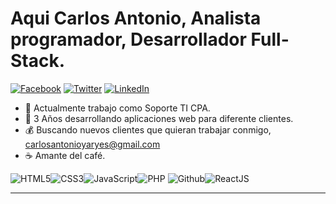 # Aqui Carlos Antonio, Analista programador, Desarrollador Full-Stack.

[![Facebook](https://img.shields.io/badge/facebook-%231877F2.svg?&style=for-the-badge&logo=facebook&logoColor=white)](https://facebook.com/carlosantonioyaryes) [![Twitter](https://img.shields.io/badge/twitter-%231DA1F2.svg?&style=for-the-badge&logo=twitter&logoColor=white)](https://twitter.com/CarlosCYaryes) [![LinkedIn](https://img.shields.io/badge/linkedin-%230077B5.svg?&style=for-the-badge&logo=linkedin&logoColor=white)](https://linkedin.com/in/carlos-antonio-1b51121bb) 

- :muscle: Actualmente trabajo como Soporte TI CPA.
- :gift_heart: 3 Años desarrollando aplicaciones web para diferente clientes.
- :moneybag: Buscando nuevos clientes que quieran trabajar conmigo, carlosantonioyaryes@gmail.com
- :coffee:  Amante del café.

![HTML5](https://img.icons8.com/color/30/html-5.png)![CSS3](https://img.icons8.com/color/30/css3.png)![JavaScript](https://img.icons8.com/color/30/javascript.png)![PHP](https://img.icons8.com/color/30/php.png) ![Github](https://img.icons8.com/material-outlined/30/github.png)![ReactJS](https://img.icons8.com/color/30/react-native.png)

---





